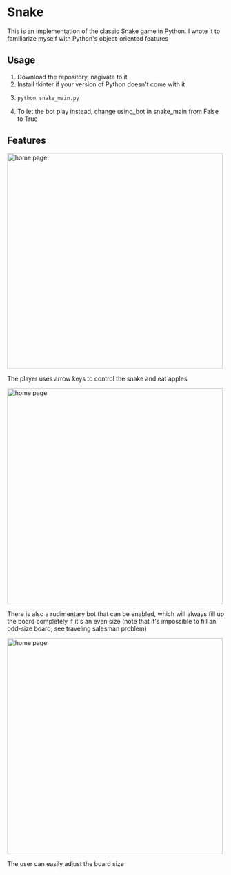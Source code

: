 # Snake

This is an implementation of the classic Snake game in Python. I wrote it to familiarize myself with Python's object-oriented features

## Usage

1. Download the repository, nagivate to it
2. Install tkinter if your version of Python doesn't come with it
4. ```bash
   python snake_main.py
   ```
5. To let the bot play instead, change using_bot in snake_main from False to True

## Features

<img src="https://drive.google.com/uc?export=view&id=1dG51NTXbzaMRuuIPGTF3hjlYSulW0CNs" alt="home page" width="500" height="500">

The player uses arrow keys to control the snake and eat apples

<img src="https://drive.google.com/uc?export=view&id=1ddPkVR-PV_roiMu2bKYEqInlUV36tv6q" alt="home page" width="500" height="500">

There is also a rudimentary bot that can be enabled, which will always fill up the board completely if it's an even size (note that it's impossible to fill an odd-size board; see traveling salesman problem)

<img src="https://drive.google.com/uc?export=view&id=1GIWNU7tKzo48Jz2n4E8rM5IxixsDeZnM" alt="home page" width="500" height="500">

The user can easily adjust the board size

